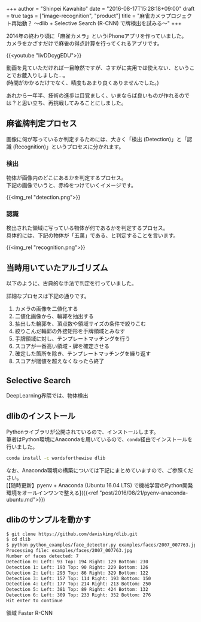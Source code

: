 +++
author = "Shinpei Kawahito"
date = "2016-08-17T15:28:18+09:00"
draft = true
tags = ["image-recognition", "product"]
title = "麻雀カメラプロジェクト再始動？ 〜dlib + Selective Search (R-CNN) で牌検出を試みる〜"
+++

2014年の終わり頃に「麻雀カメラ」というiPhoneアプリを作っていました。  
カメラをかざすだけで麻雀の得点計算を行ってくれるアプリです。

{{<youtube "livDDcygEDU">}}

動画を見ていただければ一目瞭然ですが、さすがに実用では使えない、ということでお蔵入りしました...。  
(時間がかかるだけでなく、精度もあまり良くありませんでした。)  

あれから一年半、技術の進歩は目覚ましく、いまならば良いものが作れるのでは？と思い立ち、再挑戦してみることにしました。

## 麻雀牌判定プロセス
画像に何が写っているか判定するためには、大きく「検出 (Detection)」と「認識 (Recognition)」というプロセスに分かれます。

### 検出
物体が画像内のどこにあるかを判定するプロセス。  
下記の画像でいうと、赤枠をつけていくイメージです。

{{<img_rel "detection.png">}}

### 認識
検出された領域に写っている物体が何であるかを判定するプロセス。  
具体的には、下記の物体が「五萬」である、と判定することを言います。

{{<img_rel "recognition.png">}}

## 当時用いていたアルゴリズム
以下のように、古典的な手法で判定を行っていました。

詳細なプロセスは下記の通りです。

1. カメラの画像を二値化する
1. 二値化画像から、輪郭を抽出する
1. 抽出した輪郭を、頂点数や領域サイズの条件で絞りこむ
1. 絞りこんだ輪郭の外接矩形を手牌領域とみなす
1. 手牌領域に対し、テンプレートマッチングを行う
1. スコアが一番高い領域・牌を確定させる
1. 確定した箇所を除き、テンプレートマッチングを繰り返す
1. スコアが閾値を超えなくなったら終了

## Selective Search
DeepLearning界隈では、物体検出

## dlibのインストール
Pythonライブラリが公開されているので、インストールします。  
筆者はPython環境にAnacondaを用いているので、```conda```経由でインストールを行いました。

```sh
conda install -c wordsforthewise dlib
```

なお、Anaconda環境の構築については下記にまとめていますので、ご参照ください。  
[【随時更新】pyenv + Anaconda (Ubuntu 16.04 LTS) で機械学習のPython開発環境をオールインワンで整える]({{<ref "post/2016/08/21/pyenv-anaconda-ubuntu.md">}})

## dlibのサンプルを動かす
```sh
$ git clone https://github.com/davisking/dlib.git
$ cd dlib
$ python python_examples/face_detector.py examples/faces/2007_007763.jpg 
Processing file: examples/faces/2007_007763.jpg
Number of faces detected: 7
Detection 0: Left: 93 Top: 194 Right: 129 Bottom: 230
Detection 1: Left: 193 Top: 90 Right: 229 Bottom: 126
Detection 2: Left: 293 Top: 86 Right: 329 Bottom: 122
Detection 3: Left: 157 Top: 114 Right: 193 Bottom: 150
Detection 4: Left: 177 Top: 214 Right: 213 Bottom: 250
Detection 5: Left: 381 Top: 89 Right: 424 Bottom: 132
Detection 6: Left: 309 Top: 233 Right: 352 Bottom: 276
Hit enter to continue
```

領域
Faster R-CNN
